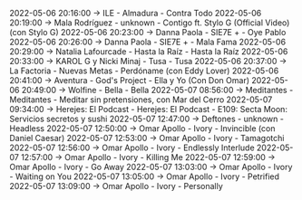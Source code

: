 2022-05-06 20:16:00 -> ILE - Almadura - Contra Todo
2022-05-06 20:19:00 -> Mala Rodríguez - unknown - Contigo ft. Stylo G (Official Video) (con Stylo G)
2022-05-06 20:23:00 -> Danna Paola - SIE7E + - Oye Pablo
2022-05-06 20:26:00 -> Danna Paola - SIE7E + - Mala Fama
2022-05-06 20:29:00 -> Natalia Lafourcade - Hasta la Raíz - Hasta la Raíz
2022-05-06 20:33:00 -> KAROL G y Nicki Minaj - Tusa - Tusa
2022-05-06 20:37:00 -> La Factoria - Nuevas Metas - Perdóname (con Eddy Lover)
2022-05-06 20:41:00 -> Aventura - God's Project - Ella y Yo (Con Don Omar)
2022-05-06 20:49:00 -> Wolfine - Bella - Bella
2022-05-07 08:56:00 -> Meditantes - Meditantes - Meditar sin pretensiones, con Mar del Cerro
2022-05-07 09:34:00 -> Herejes: El Podcast - Herejes: El Podcast - E109: Secta Moon: Servicios secretos y sushi
2022-05-07 12:47:00 -> Deftones - unknown - Headless
2022-05-07 12:50:00 -> Omar Apollo - Ivory - Invincible (con Daniel Caesar)
2022-05-07 12:53:00 -> Omar Apollo - Ivory - Tamagotchi
2022-05-07 12:56:00 -> Omar Apollo - Ivory - Endlessly Interlude
2022-05-07 12:57:00 -> Omar Apollo - Ivory - Killing Me
2022-05-07 12:59:00 -> Omar Apollo - Ivory - Go Away
2022-05-07 13:03:00 -> Omar Apollo - Ivory - Waiting on You
2022-05-07 13:05:00 -> Omar Apollo - Ivory - Petrified
2022-05-07 13:09:00 -> Omar Apollo - Ivory - Personally
